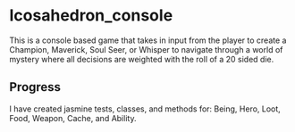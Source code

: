 # Icosahedron_console
This is a console based game that takes in input from the player to create a Champion, Maverick, Soul Seer, or Whisper to navigate through a world of mystery 
where all decisions are weighted with the roll of a 20 sided die.<br>
## Progress
I have created jasmine tests, classes, and methods for: Being, Hero, Loot, Food, Weapon, Cache, and Ability.
